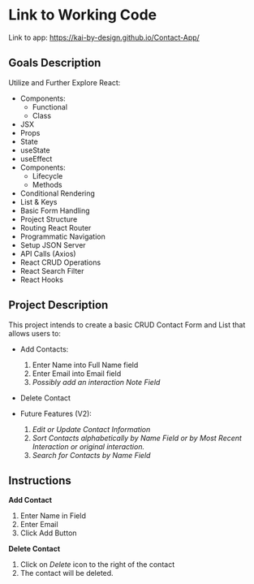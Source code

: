 # Link to Working Code

Link to app: https://kai-by-design.github.io/Contact-App/

## Goals Description

Utilize and Further Explore React:

- Components:
  - Functional
  - Class
- JSX
- Props
- State
- useState
- useEffect
- Components:
  - Lifecycle
  - Methods
- Conditional Rendering
- List & Keys
- Basic Form Handling
- Project Structure
- Routing React Router
- Programmatic Navigation
- Setup JSON Server
- API Calls (Axios)
- React CRUD Operations
- React Search Filter
- React Hooks

## Project Description

This project intends to create a basic CRUD Contact Form and List that allows users to:

- Add Contacts:
  1. Enter Name into Full Name field
  2. Enter Email into Email field
  3. _Possibly add an interaction Note Field_
- Delete Contact

- Future Features (V2):
  1. _Edit or Update Contact Information_
  2. _Sort Contacts alphabetically by Name Field or by Most Recent Interaction or original interaction._
  3. _Search for Contacts by Name Field_

## Instructions

**Add Contact**

1. Enter Name in Field
2. Enter Email
3. Click Add Button

**Delete Contact**

1. Click on _Delete_ icon to the right of the contact
2. The contact will be deleted.
